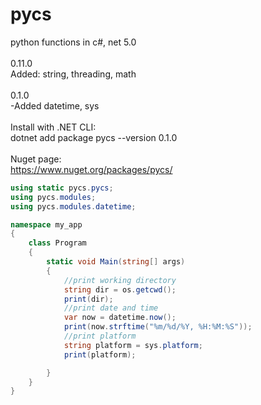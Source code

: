 # pycs
python functions in c#, net 5.0<br/>
<br/>
0.11.0<br/>
Added: string, threading, math
<br/><br/>
0.1.0<br/>
-Added datetime, sys<br/>
<br/>
Install with .NET CLI:<br/>
dotnet add package pycs --version 0.1.0<br/>
<br/>
Nuget page:<br/>
https://www.nuget.org/packages/pycs/

```csharp
using static pycs.pycs;
using pycs.modules;
using pycs.modules.datetime;

namespace my_app
{
    class Program
    {
        static void Main(string[] args)
        {
            //print working directory
            string dir = os.getcwd();
            print(dir);
            //print date and time
            var now = datetime.now();
            print(now.strftime("%m/%d/%Y, %H:%M:%S"));
            //print platform
            string platform = sys.platform;
            print(platform);

        }
    }
}

```
